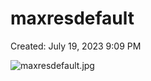 # maxresdefault

Created: July 19, 2023 9:09 PM

![maxresdefault.jpg](maxresdefault%207331ab17a99241a2bd77aa8574cb62f6/maxresdefault.jpg)